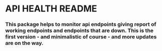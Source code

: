 # API HEALTH README
### This package helps to monitor api endpoints giving report of working endpoints and endpoints that are down. This is the first version - and minimalistic of course - and more updates are on the way.